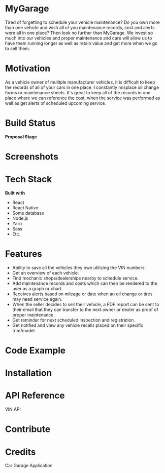 # MyGarage

Tired of forgetting to schedule your vehicle maintenance? Do you own more than one vehicle and wish all of you maintenance records, cost
and alerts were all in one place? Then look no further than MyGarage.  We invest so much into our vehicles and proper maintenance and care 
will allow us to have them running longer as well as retain value and get more when we go to sell them.

# Motivation

As a vehicle owner of mulitple manufacturer vehicles, it is difficult to keep the records of all of your cars in one place.  I constantly
misplace oil change forms or maintenance sheets.  It's great to keep all of the records in one place where we can reference the cost, when 
the service was performed as well as get alerts of scheduled upcoming service.


# Build Status

**Proposal Stage**

# Screenshots

# Tech Stack

**Built with**

* React
* React Native
* Some database
* Node.js
* Yarn
* Sass
* Etc.

# Features
* Ability to save all the vehicles they own utilizing the VIN numbers.
* Get an overview of each vehicle.
* Find mechanic shops/dealerships nearby to schedule service.
* Add maintenance records and costs which can then be rendered to the user as a graph or chart.
* Receives alerts based on mileage or date when an oil change or tires may need service again.
* When the seller decides to sell their vehicle, a PDF report can be sent to their email that they can transfer to 
  the next owner or dealer as proof of proper maintenance.
* Get reminder for next scheduled inspection and registration.
* Get notified and view any vehicle recalls placed on their specific trim/model

# Code Example

# Installation

# API Reference

VIN API

# Contribute

# Credits


Car Garage Application
